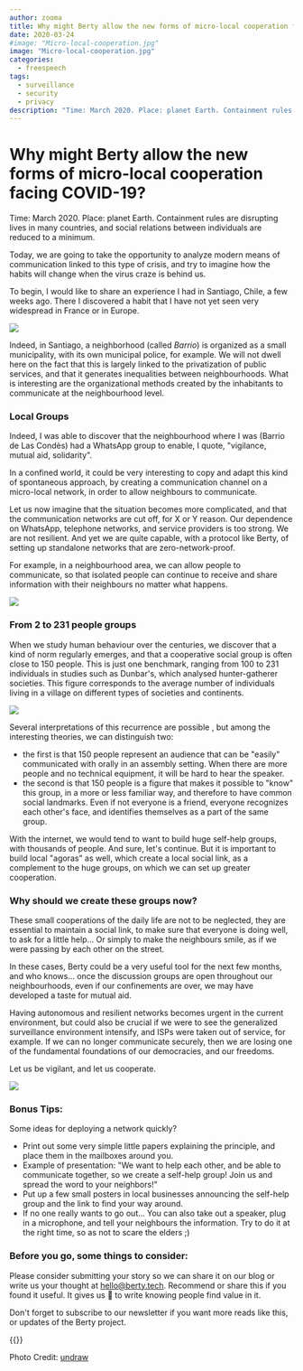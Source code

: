 ```yaml
---
author: zooma
title: Why might Berty allow the new forms of micro-local cooperation facing COVID-19?
date: 2020-03-24
#image: "Micro-local-cooperation.jpg"
image: "Micro-local-cooperation.jpg"
categories:
  - freespeech
tags:
  - surveillance
  - security
  - privacy
description: "Time: March 2020. Place: planet Earth. Containment rules are disrupting lives in many countries, and social relations between individuals are reduced to a minimum."
---
```


# Why might Berty allow the new forms of micro-local cooperation facing COVID-19?

Time: March 2020. Place: planet Earth. Containment rules are disrupting lives in many countries, and social relations between individuals are reduced to a minimum.

Today, we are going to take the opportunity to analyze modern means of communication linked to this type of crisis, and try to imagine how the habits will change when the virus craze is behind us.

To begin, I would like to share an experience I had in Santiago, Chile, a few weeks ago. There I discovered a habit that I have not yet seen very widespread in France or in Europe.

![](https://i.imgur.com/CVO0bgW.jpg)


Indeed, in Santiago, a neighborhood (called _Barrio_) is organized as a small municipality, with its own municipal police, for example. We will not dwell here on the fact that this is largely linked to the privatization of public services, and that it generates inequalities between neighbourhoods. What is interesting are the organizational methods created by the inhabitants to communicate at the neighbourhood level.

### Local Groups
Indeed, I was able to discover that the neighbourhood where I was (Barrio de Las Condès) had a WhatsApp group to enable, I quote, "vigilance, mutual aid, solidarity".

In a confined world, it could be very interesting to copy and adapt this kind of spontaneous approach, by creating a communication channel on a micro-local network, in order to allow neighbours to communicate.

Let us now imagine that the situation becomes more complicated, and that the communication networks are cut off, for X or Y reason. Our dependence on WhatsApp, telephone networks, and service providers is too strong. We are not resilient. And yet we are quite capable, with a protocol like Berty, of setting up standalone networks that are zero-network-proof.

For example, in a neighbourhood area, we can allow people to communicate, so that isolated people can continue to receive and share information with their neighbours no matter what happens.

![](https://i.imgur.com/k7HMdS9.jpg)

### From 2 to 231 people groups

When we study human behaviour over the centuries, we discover that a kind of norm regularly emerges, and that a cooperative social group is often close to 150 people. This is just one benchmark, ranging from 100 to 231 individuals in studies such as Dunbar's, which analysed hunter-gatherer societies. This figure corresponds to the average number of individuals living in a village on different types of societies and continents.

![](https://i.imgur.com/JxXCTFu.jpg)


Several interpretations of this recurrence are possible , but among the interesting theories, we can distinguish two:
- the first is that 150 people represent an audience that can be "easily" communicated with orally in an assembly setting. When there are more people and no technical equipment, it will be hard to hear the speaker.
- the second is that 150 people is a figure that makes it possible to "know" this group, in a more or less familiar way, and therefore to have common social landmarks. Even if not everyone is a friend, everyone recognizes each other's face, and identifies themselves as a part of the same group.

With the internet, we would tend to want to build huge self-help groups, with thousands of people. And sure, let's continue. But it is important to build local "agoras" as well, which create a local social link, as a complement to the huge groups, on which we can set up greater cooperation.


### Why should we create these groups now?

These small cooperations of the daily life are not to be neglected, they are essential to maintain a social link, to make sure that everyone is doing well, to ask for a little help... Or simply to make the neighbours smile, as if we were passing by each other on the street.

In these cases, Berty could be a very useful tool for the next few months, and who knows... once the discussion groups are open throughout our neighbourhoods, even if our confinements are over, we may have developed a taste for mutual aid.

Having autonomous and resilient networks becomes urgent in the current environment, but could also be crucial if we were to see the generalized surveillance environment intensify, and ISPs were taken out of service, for example. If we can no longer communicate securely, then we are losing one of the fundamental foundations of our democracies, and our freedoms.

Let us be vigilant, and let us cooperate.

![](https://i.imgur.com/EGFFVQB.jpg)


### Bonus Tips:

Some ideas for deploying a network quickly?

- Print out some very simple little papers explaining the principle, and place them in the mailboxes around you.
- Example of presentation: "We want to help each other, and be able to communicate together, so we create a self-help group! Join us and spread the word to your neighbors!"
- Put up a few small posters in local businesses announcing the self-help group and the link to find your way around.
- If no one really wants to go out... You can also take out a speaker, plug in a microphone, and tell your neighbours the information. Try to do it at the right time, so as not to scare the elders ;)

### Before you go, some things to consider:

Please consider submitting your story so we can share it on our blog or write us your thought at hello@berty.tech. Recommend or share this if you found it useful. It gives us 🔋 to write knowing people find value in it.

Don't forget to subscribe to our newsletter if you want more reads like this, or updates of the Berty project.


 {{<tweet id="1240668694310793216">}}

Photo Credit: [undraw](https://undraw.co/illustrations) 

